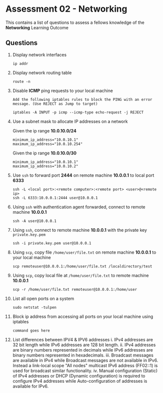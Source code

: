 # Assessment 02 - Networking

This contains a list of questions to assess a fellows knowledge of the **Networking** Learning Outcome

## Questions

1. Display network interfaces

	```
  	ip addr
  	```

2. Display network routing table

  	```
  	route -n
  	```

3. Disable **ICMP** ping requests to your local machine

    ```
    Add the following iptables rules to block the PING with an error message. (Use REJECT as Jump to target)

    iptables -A INPUT -p icmp --icmp-type echo-request -j REJECT
    ```

4. Use a subnet mask to allocate IP addresses on a network

    Given the ip range **10.0.10.0/24**

    ```
    minimum_ip_address="10.0.10.1"
    maximum_ip_address="10.0.10.254"
    ```

    Given the ip range **10.0.10.0/30**

    ```
    minimum_ip_address="10.0.10.1"
    maximum_ip_address="10.0.10.2"
    ```

5. Use `ssh` to forward port **2444** on remote machine **10.0.0.1** to local port **6333**

    ```
    ssh -L <local port>:<remote computer>:<remote port> <user>@<remote ip>
    ssh -L 6333:10.0.0.1:2444 user@10.0.0.1
    ```

6. Using `ssh` with authentication agent forwarded, connect to remote machine **10.0.0.1**

    ```
    ssh -A user@10.0.0.1
    ```

7. Using `ssh`, connect to remote machine **10.0.0.1** with the private key `private.key.pem`

    ```
    ssh -i private.key.pem user@10.0.0.1
    ```

8. Using `scp`, copy file `/home/user/file.txt` on remote machine **10.0.0.1** to your local machine

    ```
    scp remoteuser@10.0.0.1:/home/user/file.txt /localdirectory/test
    ```

9. Using `scp`, copy local file at `/home/user/file.txt` to remote machine **10.0.0.1**

    ```
    scp -r /home/user/file.txt remoteuser@10.0.0.1:/home/user
    ```

10. List all open ports on a system

    ```
    sudo netstat -tulpen
    ```

11. Block ip address from accessing all ports on your local machine using iptables

    ```
    command goes here
    ```

12. List differences between IPV4 & IPV6 addresses
    i. IPv4 addresses are 32 bit length while IPv6 addresses are 128 bit length.
    ii. IPv4 addresses are binary numbers represented in decimals while IPv6 addresses are binary numbers represented in hexadecimals.
    iii. Broadcast messages are available in IPv4 while Broadcast messages are not available in IPv6. Instead a link-local scope "All nodes" multicast IPv6 address (FF02::1) is used for broadcast similar functionality.
    iv. Manual configuration (Static) of IPv4 addresses or DHCP (Dynamic configuration) is required to configure IPv4 addresses while Auto-configuration of addresses is available for IPv6.
